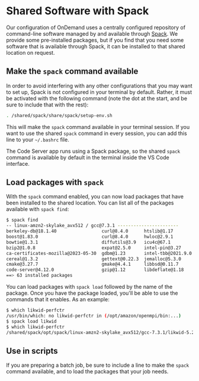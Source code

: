 # Shared Software with Spack

Our configuration of OnDemand uses a centrally configured repository of command-line software managed by and available through [Spack](https://spack.readthedocs.io/en/latest/index.html). We provide some pre-installed packages, but if you find that you need some software that is available through Spack, it can be installed to that shared location on request.

## Make the `spack` command available

In order to avoid interfering with any other configurations that you may want to set up, Spack is not configured in your terminal by default. Rather, it must be activated with the following command (note the dot at the start, and be sure to include that with the rest):

```bash
. /shared/spack/share/spack/setup-env.sh
```

This will make the `spack` command available in your terminal session. If you want to use the shared `spack` command in every session, you can add this line to your `~/.bashrc` file.

The Code Server app runs using a Spack package, so the shared `spack` command is available by default in the terminal inside the VS Code interface.

## Load packages with `spack`

With the `spack` command enabled, you can now load packages that have been installed to the shared location. You can list all of the packages available with `spack find`:

```bash
$ spack find
-- linux-amzn2-skylake_avx512 / gcc@7.3.1 -----------------------
berkeley-db@18.1.40                 curl@8.4.0      htslib@1.17         libdivsufsort@2.0.1  libtool@2.4.7     nghttp2@1.57.0       r@4.3.0               unzip@6.0
boost@1.83.0                        curl@8.4.0      hwloc@2.9.1         libffi@3.4.4         libunistring@1.1  openjdk@11.0.20.1_1  readline@8.2          util-linux-uuid@2.38.1
bowtie@1.3.1                        diffutils@3.9   icu4c@67.1          libgff@2.0.0         libxcrypt@4.4.35  openssl@3.1.3        salmon@1.10.2         util-macros@1.19.3
bzip2@1.0.8                         expat@2.5.0     intel-pin@3.27      libiconv@1.17        libxml2@2.10.3    pcre2@10.42          sqlite@3.43.2         which@2.21
ca-certificates-mozilla@2023-05-30  gdbm@1.23       intel-tbb@2021.9.0  libidn2@2.3.4        likwid@5.2.2      perl@5.38.0          staden-io-lib@1.14.8  xz@5.4.1
cereal@1.3.2                        gettext@0.22.3  jemalloc@5.3.0      libmd@1.0.4          lua@5.4.4         pigz@2.7             star@2.7.10b          zlib-ng@2.1.4
cmake@3.27.7                        gmake@4.4.1     libbsd@0.11.7       libpciaccess@0.17    m4@1.4.19         pkgconf@1.9.5        tar@1.34              zstd@1.5.5
code-server@4.12.0                  gzip@1.12       libdeflate@1.18     libsigsegv@2.14      ncurses@6.4       python@3.11.6        texinfo@7.0.3
==> 63 installed packages
```

You can load packages with `spack load` followed by the name of the package. Once you have the package loaded, you'll be able to use the commands that it enables. As an example:

```bash
$ which likwid-perfctr
/usr/bin/which: no likwid-perfctr in (/opt/amazon/openmpi/bin:...)
$ spack load likwid
$ which likwid-perfctr
/shared/spack/opt/spack/linux-amzn2-skylake_avx512/gcc-7.3.1/likwid-5.2.2-aayxcqg6nj5zykdozo5z4yubzjevxhhm/bin/likwid-perfctr
```

## Use in scripts

If you are preparing a batch job, be sure to include a line to make the `spack` command available, and to load the packages that your job needs.
